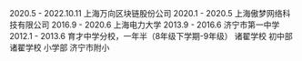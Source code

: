 
2020.5 - 2022.10.11 上海万向区块链股份公司
2020.1 - 2020.5 上海傲梦网络科技有限公司
2016.9 - 2020.6 上海电力大学
2013.9 - 2016.6 济宁市第一中学
2012.1 - 2013.6 育才中学分校，一年半（8年级下学期-9年级）
诸翟学校 初中部
诸翟学校 小学部
济宁市附小